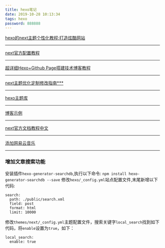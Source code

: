 ```yaml
---
title: hexo笔记
date: 2019-10-28 10:13:34
tags: hexo
password: 888888
---
```

[hexo的next主题个性化教程:打造炫酷网站](http://shenzekun.cn/hexo%E7%9A%84next%E4%B8%BB%E9%A2%98%E4%B8%AA%E6%80%A7%E5%8C%96%E9%85%8D%E7%BD%AE%E6%95%99%E7%A8%8B.html)
***
[next官方配置教程](http://theme-next.iissnan.com/theme-settings.html#reward)
***
[超详细Hexo+Github Page搭建技术博客教程](https://juejin.im/post/5c4730c9f265da61616efeec#heading-25)
***
[next主题优化定制修改指南***](https://blog.csdn.net/u012195214/article/details/79204088)
***
[hexo主题库](https://hexo.io/themes/)
***
[博客示例](https://gongchenghuigch.github.io/)
***
[next官方文档教程中文](http://theme-next.iissnan.com/faqs.html)
***
[添加网易云音乐](https://www.jianshu.com/p/d747148cffad)
***
### 增加文章搜索功能
安装插件`hexo-generator-searchdb`,执行以下命令:
`npm install hexo-generator-searchdb --save`
修改`hexo/_config.yml`站点配置文件,末尾新增以下代码:
```
search:
  path: ./public/search.xml
  field: post
  format: html
  limit: 10000
```
修改`themes/next/_config.yml`主题配置文件，搜索关键字`local_search`找到如下代码，将`enable`设置为`true`，如下：
```
local_search:
  enable: true
```